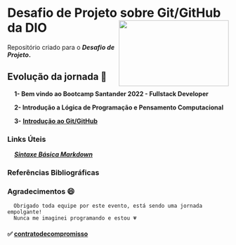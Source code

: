 # **Desafio de Projeto sobre Git/GitHub da DIO** <img align="right" src="https://lp.dio.me/wp-content/uploads/2022/03/capas-lp-santander.png" width="250" height="150">
Repositório criado para o **_Desafio de Projeto_.**  


## Evolução da jornada :facepunch:

&nbsp;&nbsp;&nbsp;&nbsp;**1- Bem vindo ao Bootcamp Santander 2022 - Fullstack Developer**

&nbsp;&nbsp;&nbsp;&nbsp;**2- Introdução a Lógica de Programação e Pensamento Computacional**

&nbsp;&nbsp;&nbsp;&nbsp;**3-** [**Introdução ao Git/GitHub**](https://github.com/Brayan-sant/Primeiro-repositorio-dio-desagio-GitHub/blob/main/Indrodu%C3%A7%C3%A3o%20ao%20Git-GitHub/Anota%C3%A7%C3%B5es.txt)


### Links Úteis
&nbsp;&nbsp;&nbsp;&nbsp;[*__Sintaxe Básica Markdown__*](https://www.markdownguide.org/basic-syntax/)

### Referências Bibliográficas

### Agradecimentos :smile:
      Obrigado toda equipe por este evento, está sendo uma jornada empolgante! 
      Nunca me imaginei programando e estou 💗 
      

#### :white_check_mark: [**contratodecompromisso**](https://www.linkedin.com/in/brayan-souza-5ab83b187/)

[Campo de dúvidas:  <p style="color:blue">Make this text blue.<p>    ------ Gostaria de mudar a cor das letras. Tentei esta função mas parece que o arquivo markdown criado aqui no GitHub não tem suporte necessário para essa função-CSS]: #

